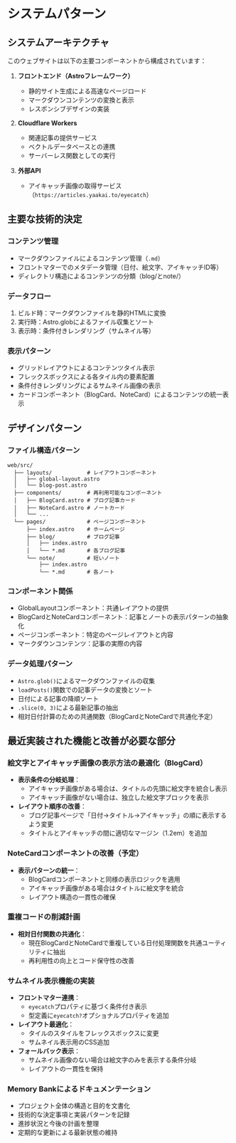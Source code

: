 # システムパターン

## システムアーキテクチャ
このウェブサイトは以下の主要コンポーネントから構成されています：

1. **フロントエンド（Astroフレームワーク）**
   - 静的サイト生成による高速なページロード
   - マークダウンコンテンツの変換と表示
   - レスポンシブデザインの実装

2. **Cloudflare Workers**
   - 関連記事の提供サービス
   - ベクトルデータベースとの連携
   - サーバーレス関数としての実行

3. **外部API**
   - アイキャッチ画像の取得サービス（`https://articles.yaakai.to/eyecatch`）

## 主要な技術的決定

### コンテンツ管理
- マークダウンファイルによるコンテンツ管理（`.md`）
- フロントマターでのメタデータ管理（日付、絵文字、アイキャッチID等）
- ディレクトリ構造によるコンテンツの分類（blog/とnote/）

### データフロー
1. ビルド時：マークダウンファイルを静的HTMLに変換
2. 実行時：Astro.globによるファイル収集とソート
3. 表示時：条件付きレンダリング（サムネイル等）

### 表示パターン
- グリッドレイアウトによるコンテンツタイル表示
- フレックスボックスによる各タイル内の要素配置
- 条件付きレンダリングによるサムネイル画像の表示
- カードコンポーネント（BlogCard、NoteCard）によるコンテンツの統一表示

## デザインパターン

### ファイル構造パターン
```
web/src/
  ├── layouts/           # レイアウトコンポーネント
  │   ├── global-layout.astro
  │   └── blog-post.astro
  ├── components/        # 再利用可能なコンポーネント
  │   ├── BlogCard.astro # ブログ記事カード
  │   ├── NoteCard.astro # ノートカード
  │   └── ...
  └── pages/             # ページコンポーネント
      ├── index.astro    # ホームページ
      ├── blog/          # ブログ記事
      │   ├── index.astro
      │   └── *.md       # 各ブログ記事
      └── note/          # 短いノート
          ├── index.astro
          └── *.md       # 各ノート
```

### コンポーネント関係
- GlobalLayoutコンポーネント：共通レイアウトの提供
- BlogCardとNoteCardコンポーネント：記事とノートの表示パターンの抽象化
- ページコンポーネント：特定のページレイアウトと内容
- マークダウンコンテンツ：記事の実際の内容

### データ処理パターン
- `Astro.glob()`によるマークダウンファイルの収集
- `loadPosts()`関数での記事データの変換とソート
- 日付による記事の降順ソート
- `.slice(0, 3)`による最新記事の抽出
- 相対日付計算のための共通関数（BlogCardとNoteCardで共通化予定）

## 最近実装された機能と改善が必要な部分

### 絵文字とアイキャッチ画像の表示方法の最適化（BlogCard）
- **表示条件の分岐処理**：
  - アイキャッチ画像がある場合は、タイトルの先頭に絵文字を統合し表示
  - アイキャッチ画像がない場合は、独立した絵文字ブロックを表示
- **レイアウト順序の改善**：
  - ブログ記事ページで「日付→タイトル→アイキャッチ」の順に表示するよう変更
  - タイトルとアイキャッチの間に適切なマージン（1.2em）を追加

### NoteCardコンポーネントの改善（予定）
- **表示パターンの統一**：
  - BlogCardコンポーネントと同様の表示ロジックを適用
  - アイキャッチ画像がある場合はタイトルに絵文字を統合
  - レイアウト構造の一貫性の確保

### 重複コードの削減計画
- **相対日付関数の共通化**：
  - 現在BlogCardとNoteCardで重複している日付処理関数を共通ユーティリティに抽出
  - 再利用性の向上とコード保守性の改善

### サムネイル表示機能の実装
- **フロントマター連携**：
  - `eyecatch`プロパティに基づく条件付き表示
  - 型定義に`eyecatch?`オプショナルプロパティを追加
- **レイアウト最適化**：
  - タイルのスタイルをフレックスボックスに変更
  - サムネイル表示用のCSS追加
- **フォールバック表示**：
  - サムネイル画像のない場合は絵文字のみを表示する条件分岐
  - レイアウトの一貫性を保持

### Memory Bankによるドキュメンテーション
- プロジェクト全体の構造と目的を文書化
- 技術的な決定事項と実装パターンを記録
- 進捗状況と今後の計画を整理
- 定期的な更新による最新状態の維持
